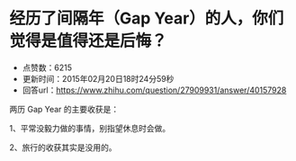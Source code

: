 # 经历了间隔年（Gap Year）的人，你们觉得是值得还是后悔？
- 点赞数：6215
- 更新时间：2015年02月20日18时24分59秒
- 回答url：https://www.zhihu.com/question/27909931/answer/40157928
<body>
 <p data-pid="SIMU5zja">两历 Gap Year 的主要收获是：</p>
 <p data-pid="gjRzrb5G">1、平常没毅力做的事情，别指望休息时会做。</p>
 <p data-pid="4bY8Ofta">2、旅行的收获其实是没用的。</p>
</body>